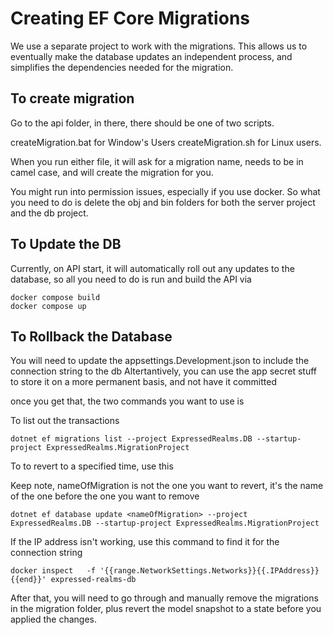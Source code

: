 # Creating EF Core Migrations

We use a separate project to work with the migrations.  This allows us to eventually make the database updates an
independent process, and simplifies the dependencies needed for the migration.

## To create migration

Go to the api folder, in there, there should be one of two scripts.

createMigration.bat for Window's Users
createMigration.sh for Linux users.

When you run either file, it will ask for a migration name, needs to be in camel case, and will create the migration for
you.

You might run into permission issues, especially if you use docker.  So what you need to do is delete the obj and bin
folders for both the server project and the db project.

## To Update the DB

Currently, on API start, it will automatically roll out any updates to the database, so all you need to do is run and
build the API via

```shell
docker compose build
docker compose up
```

## To Rollback the Database

You will need to update the appsettings.Development.json to include the connection string to the db
Altertantively, you can use the app secret stuff to store it on a more permanent basis, and not have it committed

once you get that, the two commands you want to use is

To list out the transactions

```shell
dotnet ef migrations list --project ExpressedRealms.DB --startup-project ExpressedRealms.MigrationProject
```

To to revert to a specified time, use this

Keep note, nameOfMigration is not the one you want to revert, it's the name of the one before the one you want to remove

```shell
dotnet ef database update <nameOfMigration> --project ExpressedRealms.DB --startup-project ExpressedRealms.MigrationProject
```

If the IP address isn't working, use this command to find it for the connection string

```shell
docker inspect   -f '{{range.NetworkSettings.Networks}}{{.IPAddress}}{{end}}' expressed-realms-db
```

After that, you will need to go through and manually remove the migrations in the migration folder, plus revert the model
snapshot to a state before you applied the changes.
